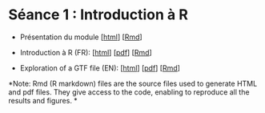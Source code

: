 # Séance 1 : Introduction à R


- Présentation du module
[[html](module-3-Stat-R_presentation.html)]
[[Rmd](module-3-Stat-R_presentation.Rmd)]

- Introduction à R (FR): 
[[html](R_intro.html)] 
[[pdf](R_intro.pdf)] 
[[Rmd](https://raw.githubusercontent.com/DU-Bii/module-3-Stat-R/master/seance_1/R_intro.Rmd)]

- Exploration of a GTF file (EN): 
[[html](gtf_exploration.html)] 
[[pdf](gtf_exploration.pdf)] 
[[Rmd](https://raw.githubusercontent.com/DU-Bii/module-3-Stat-R/master/seance_1/gtf_exploration.Rmd)]

*Note: Rmd (R markdown) files are the source files used to generate HTML and pdf files. They give access to the code, enabling to reproduce all the results and figures. *

